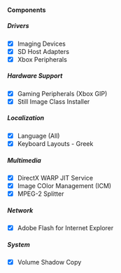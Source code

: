 #### Components

##### Drivers

- [x] Imaging Devices
- [x] SD Host Adapters
- [x] Xbox Peripherals

##### Hardware Support

- [x] Gaming Peripherals (Xbox GIP)
- [x] Still Image Class Installer

##### Localization

- [x] Language (All)
- [x] Keyboard Layouts - Greek

##### Multimedia

- [x] DirectX WARP JIT Service
- [x] Image COlor Management (ICM)
- [x] MPEG-2 Splitter

##### Network

- [x] Adobe Flash for Internet Explorer

##### System

- [x] Volume Shadow Copy

